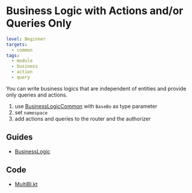 # Business Logic with Actions and/or Queries Only

```yaml
level: Beginner
targets:
  - common
tags:
  - module
  - business
  - action
  - query
```

You can write business logics that are independent of entities and provide
only queries and actions.

1. use [BusinessLogicCommon](/core/core/src/commonMain/kotlin/zakadabar/core/business/BusinessLogicCommon.kt) with `BaseBo` as type parameter
1. set `namespace`   
1. add actions and queries to the router and the authorizer

## Guides

- [BusinessLogic](/doc/guides/backend/BusinessLogic.md)

## Code

- [MultiBl.kt](/cookbook/src/commonMain/kotlin/zakadabar/cookbook/business/multi/MultiBl.kt)

